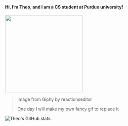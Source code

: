 #### Hi, I’m Theo, and I am a CS student at Purdue university!

<img src="https://media.giphy.com/media/ule4vhcY1xEKQ/giphy.gif" width="250" height="250" />

> Image from Giphy by reactionseditor
>
> One day I will make my own fancy gif to replace it

<!--![visitors](https://visitor-badge.glitch.me/badge?page_id=theopn&left_color=#CCF1FF&right_color=#B5EAD7)%%-->


![Theo's GitHub stats](https://github-readme-stats.vercel.app/api?username=theopn&show_icons=true&theme=radical)

<!---
theopn/theopn is a ✨ special ✨ repository because its `README.md` (this file) appears on your GitHub profile.
You can click the Preview link to take a look at your changes.
--->

